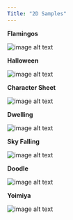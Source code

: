 ```yaml
---
Title: "2D Samples"
---
```


**Flamingos**

![image alt text](/images/2D/flamingostudy.jpg)

**Halloween**

![image alt text](/images/2D/Halloweenxiao.jpg)

**Character Sheet**

![image alt text](/images/2D/Ntapia_charactersheet.jpg)

**Dwelling**

![image alt text](/images/2D/Ntapia_Dwelling_calloutfinal.jpg)

**Sky Falling**

![image alt text](/images/2D/Ntapia_skyisfallingfinal.jpg)

**Doodle**

![image alt text](/images/2D/xiaovendoodle.jpg)

**Yoimiya**

![image alt text](/images/2D/yoimiya.jpg)